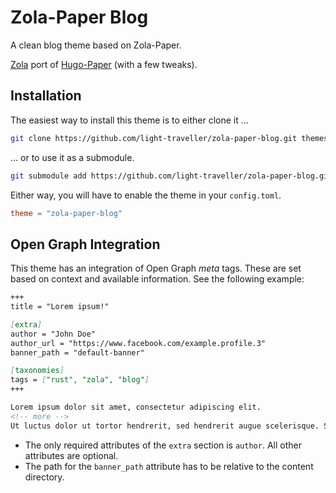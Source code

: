 # Zola-Paper Blog
A clean blog theme based on Zola-Paper.

[Zola](https://getzola.org) port of [Hugo-Paper](https://github.com/nanxiaobei/hugo-paper/) (with a few tweaks).

## Installation

The easiest way to install this theme is to either clone it ...

```bash
git clone https://github.com/light-traveller/zola-paper-blog.git themes/zola-paper-blog
```

... or to use it as a submodule.

```bash
git submodule add https://github.com/light-traveller/zola-paper-blog.git themes/zola-paper-blog
```

Either way, you will have to enable the theme in your `config.toml`.

```toml
theme = "zola-paper-blog"
```

## Open Graph Integration

This theme has an integration of Open Graph *meta* tags. These are set based on context and available information. See the following example:

```markdown
+++
title = "Lorem ipsum!"

[extra]
author = "John Doe"
author_url = "https://www.facebook.com/example.profile.3"
banner_path = "default-banner"

[taxonomies]
tags = ["rust", "zola", "blog"]
+++

Lorem ipsum dolor sit amet, consectetur adipiscing elit.
<!-- more -->
Ut luctus dolor ut tortor hendrerit, sed hendrerit augue scelerisque. Suspendisse quis sodales dui, at tempus ante. Nulla at tempor metus. Aliquam vitae rutrum diam. Curabitur iaculis massa dui, quis varius nulla finibus a. Praesent eu blandit justo. Suspendisse pharetra, arcu in rhoncus rutrum, magna magna viverra erat...
```

- The only required attributes of the `extra` section is `author`. All other attributes are optional.
- The path for the `banner_path` attribute has to be relative to the content directory.
